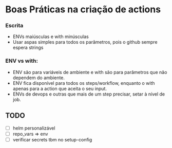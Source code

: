 # Boas Práticas na criação de actions

### Escrita
- ENVs maiúsculas e with minúsculas
- Usar aspas simples para todos os parâmetros, pois o github sempre espera strings

### ENV vs with:
- ENV são para variáveis de ambiente e with são para parâmetros que não dependem do ambiente.
- ENV fica disponível para todos os steps/workflow, enquanto o with apenas para a action que aceita o seu input.
- ENVs de devops e outras que mais de um step precisar, setar à nível de job.

## TODO
- [ ] helm personalizável
- [ ] repo_vars => env
- [ ] verificar secrets tbm no setup-config